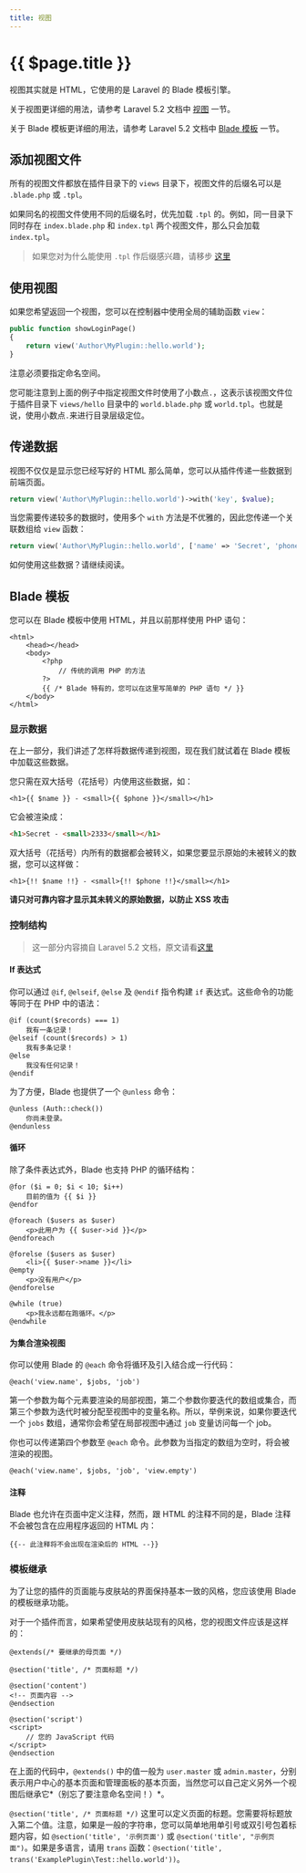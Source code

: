 ```yaml
---
title: 视图
---
```


# {{ $page.title }}

视图其实就是 HTML，它使用的是 Laravel 的 Blade 模板引擎。

关于视图更详细的用法，请参考 Laravel 5.2 文档中 [视图](http://d.laravel-china.org/docs/5.2/views) 一节。

关于 Blade 模板更详细的用法，请参考 Laravel 5.2 文档中 [Blade 模板](http://d.laravel-china.org/docs/5.2/blade) 一节。

## 添加视图文件

所有的视图文件都放在插件目录下的 `views` 目录下，视图文件的后缀名可以是 `.blade.php` 或 `.tpl`。

如果同名的视图文件使用不同的后缀名时，优先加载 `.tpl` 的。例如，同一目录下同时存在 `index.blade.php` 和 `index.tpl` 两个视图文件，那么只会加载 `index.tpl`。

> 如果您对为什么能使用 `.tpl` 作后缀感兴趣，请移步 [这里](https://blessing.studio/add-extensions-for-blade-in-laravel/)

## 使用视图

如果您希望返回一个视图，您可以在控制器中使用全局的辅助函数 `view`：

```php
public function showLoginPage()
{
    return view('Author\MyPlugin::hello.world');
}
```

注意必须要指定命名空间。

您可能注意到上面的例子中指定视图文件时使用了小数点`.`，这表示该视图文件位于插件目录下 `views/hello` 目录中的 `world.blade.php` 或 `world.tpl`。也就是说，使用小数点`.`来进行目录层级定位。

## 传递数据

视图不仅仅是显示您已经写好的 HTML 那么简单，您可以从插件传递一些数据到前端页面。

```php
return view('Author\MyPlugin::hello.world')->with('key', $value);
```

当您需要传递较多的数据时，使用多个 `with` 方法是不优雅的，因此您传递一个关联数组给 `view` 函数：

```php
return view('Author\MyPlugin::hello.world', ['name' => 'Secret', 'phone' => 2333]);
```

如何使用这些数据？请继续阅读。

## Blade 模板

您可以在 Blade 模板中使用 HTML，并且以前那样使用 PHP 语句：

```blade
<html>
    <head></head>
    <body>
        <?php
            // 传统的调用 PHP 的方法
        ?>
        {{ /* Blade 特有的，您可以在这里写简单的 PHP 语句 */ }}
    </body>
</html>
```

### 显示数据

在上一部分，我们讲述了怎样将数据传递到视图，现在我们就试着在 Blade 模板中加载这些数据。

您只需在双大括号（花括号）内使用这些数据，如：

```blade
<h1>{{ $name }} - <small>{{ $phone }}</small></h1>
```

它会被渲染成：
```html
<h1>Secret - <small>2333</small></h1>
```

双大括号（花括号）内所有的数据都会被转义，如果您要显示原始的未被转义的数据，您可以这样做：

```blade
<h1>{!! $name !!} - <small>{!! $phone !!}</small></h1>
```

**请只对可靠内容才显示其未转义的原始数据，以防止 XSS 攻击**

### 控制结构

> 这一部分内容摘自 Laravel 5.2 文档，原文请看[这里](http://d.laravel-china.org/docs/5.2/blade#control-structures)

#### If 表达式

你可以通过 `@if`, `@elseif`, `@else` 及 `@endif` 指令构建 `if` 表达式。这些命令的功能等同于在 PHP 中的语法：

```blade
@if (count($records) === 1)
    我有一条记录！
@elseif (count($records) > 1)
    我有多条记录！
@else
    我没有任何记录！
@endif
```

为了方便，Blade 也提供了一个 `@unless` 命令：

```blade
@unless (Auth::check())
    你尚未登录。
@endunless
```

#### 循环

除了条件表达式外，Blade 也支持 PHP 的循环结构：

```blade
@for ($i = 0; $i < 10; $i++)
    目前的值为 {{ $i }}
@endfor

@foreach ($users as $user)
    <p>此用户为 {{ $user->id }}</p>
@endforeach

@forelse ($users as $user)
    <li>{{ $user->name }}</li>
@empty
    <p>没有用户</p>
@endforelse

@while (true)
    <p>我永远都在跑循环。</p>
@endwhile
```

#### 为集合渲染视图

你可以使用 Blade 的 `@each` 命令将循环及引入结合成一行代码：

```blade
@each('view.name', $jobs, 'job')
```

第一个参数为每个元素要渲染的局部视图，第二个参数你要迭代的数组或集合，而第三个参数为迭代时被分配至视图中的变量名称。所以，举例来说，如果你要迭代一个 `jobs` 数组，通常你会希望在局部视图中通过 `job` 变量访问每一个 job。

你也可以传递第四个参数至 `@each` 命令。此参数为当指定的数组为空时，将会被渲染的视图。

```blade
@each('view.name', $jobs, 'job', 'view.empty')
```

#### 注释

Blade 也允许在页面中定义注释，然而，跟 HTML 的注释不同的是，Blade 注释不会被包含在应用程序返回的 HTML 内：

```blade
{{-- 此注释将不会出现在渲染后的 HTML --}}
```

### 模板继承

为了让您的插件的页面能与皮肤站的界面保持基本一致的风格，您应该使用 Blade 的模板继承功能。

对于一个插件而言，如果希望使用皮肤站现有的风格，您的视图文件应该是这样的：

```blade
@extends(/* 要继承的母页面 */)

@section('title', /* 页面标题 */)

@section('content')
<!-- 页面内容 -->
@endsection

@section('script')
<script>
    // 您的 JavaScript 代码
</script>
@endsection
```

在上面的代码中，`@extends()` 中的值一般为 `user.master` 或 `admin.master`，分别表示用户中心的基本页面和管理面板的基本页面，当然您可以自己定义另外一个视图后继承它*（别忘了要注意命名空间！）*。

`@section('title', /* 页面标题 */)` 这里可以定义页面的标题。您需要将标题放入第二个值。注意，如果是一般的字符串，您可以简单地用单引号或双引号包着标题内容，如 `@section('title', '示例页面')` 或 `@section('title', "示例页面")`。如果是多语言，请用 `trans` 函数：`@section('title', trans('ExamplePlugin\Test::hello.world'))`。
